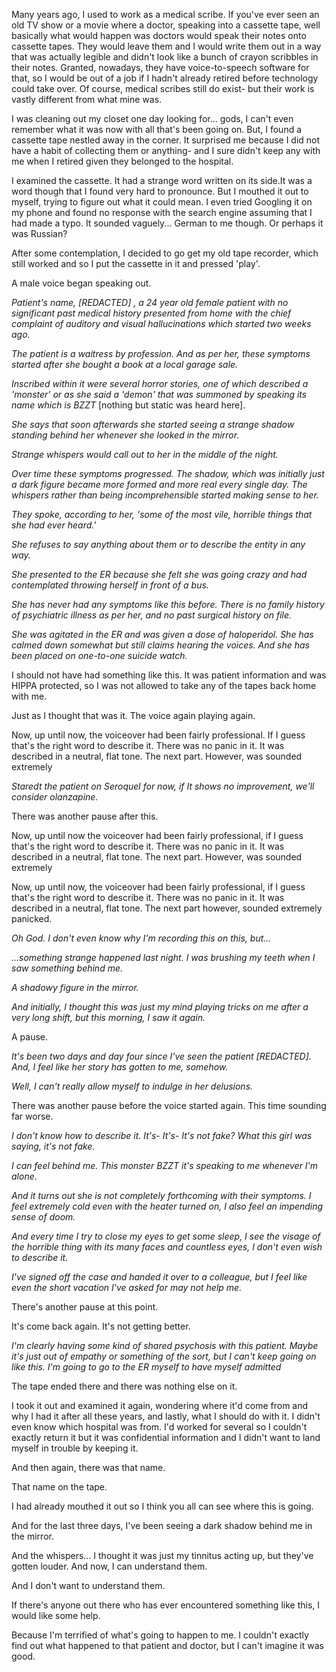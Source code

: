 Many years ago, I used to work as a medical scribe. If you've ever seen an old TV show or a movie where a doctor, speaking into a cassette tape, well basically what would happen was doctors would speak their notes onto cassette tapes. They would leave them and I would write them out in a way that was actually legible and didn't look like a bunch of crayon scribbles in their notes. Granted, nowadays, they have voice-to-speech software for that, so I would be out of a job if I hadn't already retired before technology could take over. Of course, medical scribes still do exist- but their work is vastly different from what mine was.

I was cleaning out my closet one day looking for... gods, I can't even remember what it was now with all that's been going on. But, I found a cassette tape nestled away in the corner. It surprised me because I did not have a habit of collecting them or anything- and I sure didn't keep any with me when I retired given they belonged to the hospital.

I examined the cassette. It had a strange word written on its side.It was a word though that I found very hard to pronounce. But I mouthed it out to myself, trying to figure out what it could mean. I even tried Googling it on my phone and found no response with the search engine assuming that I had made a typo. It sounded vaguely... German to me though. Or perhaps it was Russian?

After some contemplation, I decided to go get my old tape recorder, which still worked and so I put the cassette in it and pressed 'play'.

A male voice began speaking out.

*Patient's name, \[REDACTED\] , a 24 year old female patient with no significant past medical history presented from home with the chief complaint of auditory and visual hallucinations which started two weeks ago.*

*The patient is a waitress by profession. And as per her, these symptoms started after she bought a book at a local garage sale.*

*Inscribed within it were several horror stories, one of which described a 'monster' or as she said a 'demon' that was summoned by speaking its name which is BZZT* \[nothing but static was heard here\].

*She says that soon afterwards she started seeing* *a strange shadow standing behind her whenever she looked in the mirror.*

*Strange whispers would call out to her in the middle of the night.*

*Over time these symptoms progressed. The shadow, which was initially just a dark figure became more formed and more real every single day. The whispers rather than being incomprehensible started making sense to her.*

*They spoke, according to her, 'some of the most vile, horrible things that she had ever heard.'*

*She refuses to say anything about them or to describe the entity in any way.*

*She presented to the ER because she felt she was going crazy and had contemplated throwing herself in front of a bus.*

*She has never had any symptoms like this before. There is no family history of psychiatric illness as per her, and no past surgical history on file.*

*She was agitated in the ER and was given a dose of haloperidol. She has calmed down somewhat but still claims hearing the voices. And she has been placed on one-to-one suicide watch.*

I should not have had something like this. It was patient information and was HIPPA protected, so I was not allowed to take any of the tapes back home with me. 

Just as I thought that was it. The voice again playing again.

Now, up until now, the voiceover had been fairly professional. If I guess that's the right word to describe it. There was no panic in it. It was described in a neutral, flat tone. The next part. However, was sounded extremely

*Staredt the patient on Seroquel for now, if It shows no improvement, we'll consider olanzapine.*

There was another pause after this.

Now, up until now the voiceover had been fairly professional, if I guess that's the right word to describe it. There was no panic in it. It was described in a neutral, flat tone. The next part. However, was sounded extremely

Now, up until now, the voiceover had been fairly professional, if I guess that's the right word to describe it. There was no panic in it. It was described in a neutral, flat tone. The next part however, sounded extremely panicked.

*Oh God. I don't even know why I'm recording this on this, but...*

*...something strange happened last night. I was brushing my teeth when I saw something behind me.*

*A shadowy figure in the mirror.*

*And initially, I thought this was just my mind playing tricks on me after a very long shift, but this morning, I saw it again.* 

A pause. 

*It's been two days and day four since I've seen the patient \[REDACTED\]. And, I feel like her story has gotten to me, somehow.*

*Well, I can't really allow myself to indulge in her delusions.*

There was another pause before the voice started again. This time sounding far worse.

*I don't know how to describe it. It's- It's- It's not fake? What this girl was saying, it's not fake.*

*I can feel behind me. This monster BZZT it's speaking to me whenever I'm alone*.

*And it turns out she is not completely forthcoming with their symptoms. I feel extremely cold even with the heater turned on, I also feel an impending sense of doom.*

*And every time I try to close my eyes to get some sleep, I see the visage of the horrible thing with its many faces and countless eyes, I don't even wish to describe it.*

*I've signed off the case and handed it over to a colleague, but I feel like even the short vacation I've asked for may not help me.*

There's another pause at this point.

It's come back again. It's not getting better.

*I'm clearly having some kind of shared psychosis with this patient. Maybe it's just out of empathy or something of the sort, but I can't keep going on like this. I'm going to go to the ER myself to have myself admitted*

The tape ended there and there was nothing else on it.

I took it out and examined it again, wondering where it'd come from and why I had it after all these years, and lastly, what I should do with it. I didn't even know which hospital was from. I'd worked for several so I couldn't exactly return it but it was confidential information and I didn't want to land myself in trouble by keeping it.

And then again, there was that name.

That name on the tape.

I had already mouthed it out so I think you all can see where this is going.

And for the last three days, I've been seeing a dark shadow behind me in the mirror.

And the whispers... I thought it was just my tinnitus acting up, but they've gotten louder. And now, I can understand them.

And I don't want to understand them.

If there's anyone out there who has ever encountered something like this, I would like some help.

Because I'm terrified of what's going to happen to me. I couldn't exactly find out what happened to that patient and doctor, but I can't imagine it was good. 